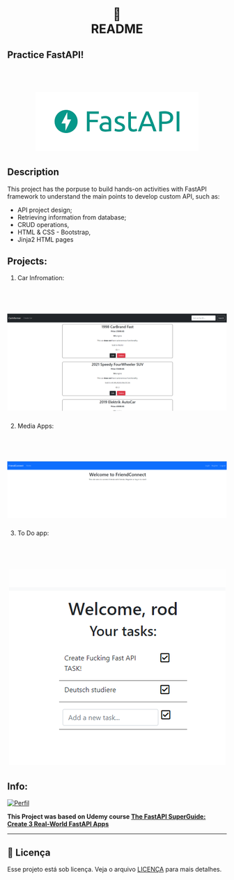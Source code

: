<h1 align="center">
📄<br>README
</h1>

## Practice FastAPI!
<h1 align="center">
    <br> <img src="fastapi_img.png">
</h1>

## Description

This project has the porpuse to build hands-on activities with FastAPI framework  to understand the main points to develop custom API, such as:

- API project design; 
- Retrieving information from database;
- CRUD operations,
- HTML & CSS - Bootstrap,
- Jinja2 HTML pages

## Projects:

1) Car Infromation:

<h1 align="center">
    <br> <img src="car_info_img.png">
</h1>

2) Media Apps:

<h1 align="center">
    <br> <img src="medias_app_img.png">
</h1>

3) To Do app:

<h1 align="center">
    <br> <img src="todo_img.png">
</h1>

## Info: 

[![Perfil](https://img.shields.io/badge/perfil%20-%23323330.svg?&style=for-the-badge&logo=perfil&logoColor=black&color=F745B5)](https://github.com/rodrigolaa)

**This Project was based on Udemy course [The FastAPI SuperGuide: Create 3 Real-World FastAPI Apps](https://www.udemy.com/course/create-apps-with-fastapi/)**

---


## 🍜 Licença

Esse projeto está sob licença. Veja o arquivo [LICENÇA](LICENSE.md) para mais detalhes.<br>
